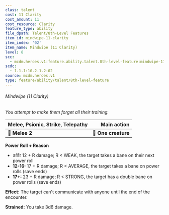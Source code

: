 ```yaml
---
class: talent
cost: 11 Clarity
cost_amount: 11
cost_resource: Clarity
feature_type: ability
file_dpath: Talent/8th-Level Features
item_id: mindwipe-11-clarity
item_index: '02'
item_name: Mindwipe (11 Clarity)
level: 8
scc:
  - mcdm.heroes.v1:feature.ability.talent.8th-level-feature:mindwipe-11-clarity
scdc:
  - 1.1.1:10.2.1.2:02
source: mcdm.heroes.v1
type: feature/ability/talent/8th-level-feature
---
```


###### Mindwipe (11 Clarity)

*You attempt to make them forget all their training.*

| **Melee, Psionic, Strike, Telepathy** |     **Main action** |
| ------------------------------------- | ------------------: |
| **📏 Melee 2**                        | **🎯 One creature** |

**Power Roll + Reason**

- **≤11:** 12 + R damage; R < WEAK, the target takes a bane on their next power roll
- **12-16:** 17 + R damage; R < AVERAGE, the target takes a bane on power rolls (save ends)
- **17+:** 23 + R damage; R < STRONG, the target has a double bane on power rolls (save ends)

**Effect:** The target can't communicate with anyone until the end of the encounter.

**Strained:** You take 3d6 damage.

